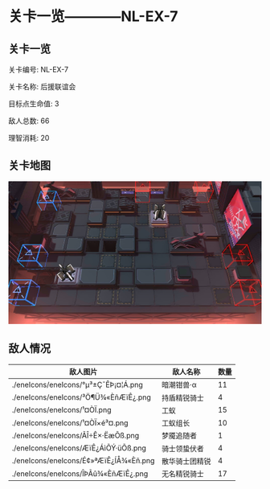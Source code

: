 # 关卡一览————NL-EX-7


## 关卡一览

关卡编号: NL-EX-7

关卡名称: 后援联谊会

目标点生命值: 3

敌人总数: 66

理智消耗: 20


## 关卡地图
![NL-EX-7](./oprMap/NL-EX-7.png)

## 敌人情况

| 敌人图片 | 敌人名称 | 数量  |
|---------|-----|-----|
| ./eneIcons/eneIcons/°µ³±Ç¯ÊÞ¡¤¦Á.png| 暗潮钳兽·α  |   11  |
| ./eneIcons/eneIcons/³Ö¶Ü¾«ÈñÆïÊ¿.png| 持盾精锐骑士  |   4  |
| ./eneIcons/eneIcons/¹¤ÒÏ.png| 工蚁  |   15  |
| ./eneIcons/eneIcons/¹¤ÒÏ×é³¤.png| 工蚁组长  |   10  |
| ./eneIcons/eneIcons/ÃÎ÷Ê×·ËæÕß.png| 梦魇追随者  |   1  |
| ./eneIcons/eneIcons/ÆïÊ¿ÁìÕÝ·üÕß.png| 骑士领蛰伏者  |   4  |
| ./eneIcons/eneIcons/É¢»ªÆïÊ¿ÍÅ¾«Èñ.png| 散华骑士团精锐  |   4  |
| ./eneIcons/eneIcons/ÎÞÃû¾«ÈñÆïÊ¿.png| 无名精锐骑士  |   17  |
